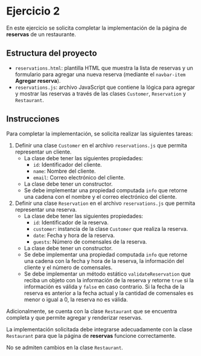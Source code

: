 # Ejercicio 2

En este ejercicio se solicita completar la implementación de la página de **reservas** de un restaurante.

## Estructura del proyecto

- `reservations.html`: plantilla HTML que muestra la lista de reservas y un formulario para agregar una nueva reserva (mediante el `navbar-item` **Agregar reserva**).
- `reservations.js`: archivo JavaScript que contiene la lógica para agregar y mostrar las reservas a través de las clases `Customer`, `Reservation` y `Restaurant`.

## Instrucciones

Para completar la implementación, se solicita realizar las siguientes tareas:

1. Definir una clase `Customer` en el archivo `reservations.js` que permita representar un cliente.
    - La clase debe tener las siguientes propiedades:
        - `id`: Identificador del cliente.
        - `name`: Nombre del cliente.
        - `email`: Correo electrónico del cliente.
    - La clase debe tener un constructor.
    - Se debe implementar una propiedad computada `info` que retorne una cadena con el nombre y el correo electrónico del cliente.
2. Definir una clase `Reservation` en el archivo `reservations.js` que permita representar una reserva.
    - La clase debe tener las siguientes propiedades:
        - `id`: Identificador de la reserva.
        - `customer`: instancia de la clase `Customer` que realiza la reserva.
        - `date`: Fecha y hora de la reserva.
        - `guests`: Número de comensales de la reserva.
    - La clase debe tener un constructor.
    - Se debe implementar una propiedad computada `info` que retorne una cadena con la fecha y hora de la reserva, la información del cliente y el número de comensales.
    - Se debe implementar un método estático `validateReservation` que reciba un objeto con la información de la reserva y retorne `true` si la información es válida y `false` en caso contrario. Si la fecha de la reserva es anterior a la fecha actual y la cantidad de comensales es menor o igual a 0, la reserva no es válida.

Adicionalmente, se cuenta con la clase `Restaurant` que se encuentra completa y que permite agregar y renderizar reservas.

La implementación solicitada debe integrarse adecuadamente con la clase `Restaurant` para que la página de **reservas** funcione correctamente.

No se admiten cambios en la clase `Restaurant`.
